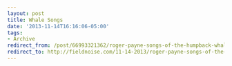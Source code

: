 ```yaml
---
layout: post 
title: Whale Songs
date: '2013-11-14T16:16:06-05:00' 
tags: 
- Archive 
redirect_from: /post/66993321362/roger-payne-songs-of-the-humpback-whale/
redirect_to: http://fieldnoise.com/11-14-2013/roger-payne-songs-of-the-humpback-whale/
---
```


  
